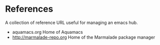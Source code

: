 
# References

A collection of reference URL useful for managing an emacs hub.

* aquamacs.org Home of Aquamacs
* http://marmalade-repo.org Home of the Marmalade package manager
